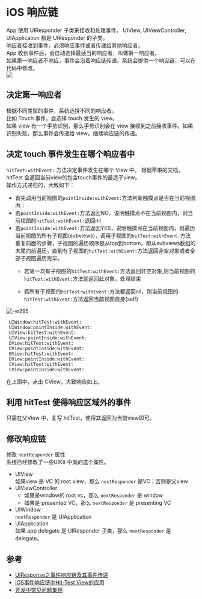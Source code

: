 # iOS 响应链  
App 使用 UIResponder 子类来接收和处理事件。 UIView, UIViewController,  UIApplication 都是 UIResponder 的子类。  
响应者接收到事件，必须响应事件或者传递给其他响应者。  
App 收到事件后，会自动选择最适当的响应者，叫做第一响应者。  
如果第一响应者不响应，事件会沿着响应链传递。系统会提供一个响应链，可以在代码中修改。  
![](http://oda58fqub.bkt.clouddn.com/15146937907621.jpg)  

##  决定第一响应者  
根据不同类型的事件，系统选择不同的响应者。  
比如 Touch 事件，会选择 touch 发生的 view。  
如果 view 有一个手势识别，那么手势识别会在 view 接收到之前接收事件。如果识别失败，那么事件会传递给 view。继续响应链的传递。  

## 决定 touch 事件发生在哪个响应者中  
`hitTest:withEvent:` 方法决定事件发生在哪个 View 中。 
 根据苹果的文档，hitTest 会返回当前view的包含touch事件的最远子view。  
 操作方式递归的，大致如下：
 
 - 首先调用当前视图的`pointInside:withEvent:`方法判断触摸点是否在当前视图内：
-  若`pointInside:withEvent:`方法返回NO，说明触摸点不在当前视图内，则当前视图的`hitTest:withEvent:`返回nil
- 若`pointInside:withEvent:`方法返回YES，说明触摸点在当前视图内，则遍历当前视图的所有子视图(subviews)，调用子视图的`hitTest:withEvent:`方法重复前面的步骤，子视图的遍历顺序是从top到bottom，即从subviews数组的末尾向前遍历，直到有子视图的`hitTest:withEvent:`方法返回非空对象或者全部子视图遍历完毕。  
    -  若第一次有子视图的`hitTest:withEvent:`方法返回非空对象,则当前视图的`hitTest:withEvent:`方法就返回此对象，处理结束
    
    - 若所有子视图的`hitTest:withEvent:`方法都返回nil，则当前视图的`hitTest:withEvent:`方法返回当前视图自身(self)

![-w295](http://oda58fqub.bkt.clouddn.com/15146986870652.jpg)

     UIWindow:hitTest:withEvent:
     UIWindow:pointInside:withEvent:
     UIView:hitTest:withEvent:
     UIView:pointInside:withEvent:
     DView:hitTest:withEvent:
     DView:pointInside:withEvent:
     BView:hitTest:withEvent:
     BView:pointInside:withEvent:
     CView:hitTest:withEvent:
     CView:pointInside:withEvent:

在上图中，点击 CView，大致响应如上。

## 利用 hitTest 使得响应区域外的事件  
只需在父View 中，复写 hitTest，使得其返回为当前view即可。
 
 
## 修改响应链  
修改 `nextResponder` 属性  
系统已经修改了一些UIKit 中类的这个属性。  

- UIView   
    如果view 是 VC 的 root view，那么 `nextResponder`  是VC；否则是父view
- UIViewController  
    - 如果是window的 root vc，那么 `nextResponder` 是 window
    - 如果是 presented VC，那么 `nextResponder` 是 presenting VC
- UIWindow    
    `nextResponder` 是 UIApplication 
- UIApplication  
    如果 app delegate 是  UIResponder 子类，那么 `nextResponder`  是 delegate。  


## 参考 
- [UIResponse之事件响应链及其事件传递](https://www.cnblogs.com/AbeDay/p/5026869.html)
- [iOS事件响应链中Hit-Test View的应用](https://www.jianshu.com/p/d8512dff2b3e)
- [开发中常见问题集锦](http://www.cnblogs.com/mjios/archive/2013/03/06/2945347.html)


